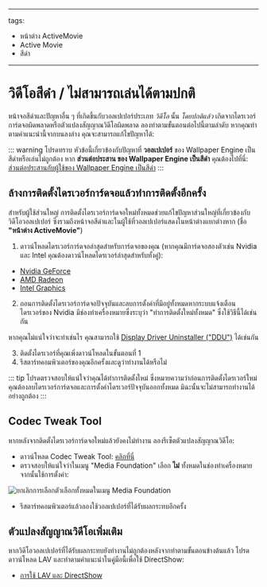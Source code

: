 - - -
tags:
  - หน้าต่าง ActiveMovie
  - Active Movie
  - สีดำ
- - -

# วิดีโอสีดำ / ไม่สามารถเล่นได้ตามปกติ

หน้าจอสีดำและปัญหาอื่น ๆ ที่เกิดขึ้นกับวอลเปเปอร์ประเภท *วิดีโอ* นั้น *โดยปกติแล้ว* เกิดจากไดรเวอร์การ์ดจอผิดพลาดหรือตัวแปลงสัญญาณวิดีโอผิดพลาด ลองทำตามขั้นตอนต่อไปนี้ตามลำดับ หากคุณทำตามคำแนะนำนี้จากบนลงล่าง คุณจะสามารถแก้ไขปัญหาได้:

::: warning
โปรดทราบ หัวข้อนี้เกี่ยวข้องกับปัญหาที่ **วอลเปเปอร์** ของ Wallpaper Engine เป็นสีดำหรือเล่นไม่ถูกต้อง หาก **ส่วนต่อประสาน ของ Wallpaper Engine เป็นสีดำ** คุณต้องไปที่นี่: [ส่วนต่อประสานกับผู้ใช้ของ Wallpaper Engine เป็นสีดำ](/interface/broken.html#wallpaper-engine-interface-is-black)
:::

## ล้างการติดตั้งไดรเวอร์การ์ดจอแล้วทำการติดตั้งอีกครั้ง

สำหรับผู้ใช้ส่วนใหญ่ การติดตั้งไดรเวอร์การ์ดจอใหม่ทั้งหมดช่วยแก้ไขปัญหาส่วนใหญ่ที่เกี่ยวข้องกับวิดีโอวอลเปเปอร์ ซึ่งรวมถึงหน้าจอสีดำและในผู้ใช้ที่วอลเปเปอร์แสดงในหน้าต่างแยกต่างหาก (ชื่อ **"หน้าต่าง ActiveMovie"**)

1. ดาวน์โหลดไดรเวอร์การ์ดจอล่าสุดสำหรับการ์ดจอของคุณ (หากคุณมีการ์ดจอสองตัวเช่น Nvidia และ Intel คุณต้องดาวน์โหลดไดรเวอร์ล่าสุดสำหรับทั้งคู่):

* [Nvidia GeForce](https://www.nvidia.com/Download/index.aspx)
* [AMD Radeon](https://www.amd.com/support)
* [Intel Graphics](https://downloadcenter.intel.com/product/80939/Graphics-Drivers)

2. ถอนการติดตั้งไดรเวอร์การ์ดจอปัจจุบันและลบการตั้งค่าที่มีอยู่ทั้งหมดหากระบบแจ้งเตือน ไดรเวอร์ของ Nvidia มีช่องทำเครื่องหมายซึ่งระบุว่า "ทำการติดตั้งใหม่ทั้งหมด" ซึ่งใช้วิธีนี้ได้เช่นกัน

หากคุณไม่แน่ใจว่าจะทำเช่นไร คุณสามารถใช้ [Display Driver Uninstaller ("DDU")](https://www.guru3d.com/files-details/display-driver-uninstaller-download.html) ได้เช่นกัน

3. ติดตั้งไดรเวอร์ที่คุณเพิ่งดาวน์โหลดในขั้นตอนที่ 1
4. รีสตาร์ทคอมพิวเตอร์ของคุณอีกครั้งและดูว่าทำงานได้หรือไม่

::: tip
โปรดตรวจสอบให้แน่ใจว่าคุณได้ทำการติดตั้งใหม่ ซึ่งหมายความว่าก่อนการติดตั้งไดรเวอร์ใหม่คุณต้องลบไดรเวอร์การ์ดจอและการตั้งค่าไดรเวอร์ปัจจุบันออกทั้งหมด มิฉะนั้นจะไม่สามารถทำงานได้อย่างถูกต้อง
:::

## Codec Tweak Tool

หากหลังจากติดตั้งไดรเวอร์การ์ดจอใหม่แล้วยังคงไม่ทำงาน ลองรีเซ็ตตัวแปลงสัญญาณวิดีโอ:

* ดาวน์โหลด Codec Tweak Tool: [คลิกที่นี่](https://www.codecguide.com/download_other.htm)
* ตรวจสอบให้แน่ใจว่าในเมนู "Media Foundation" เลือก **ไม่** ทั้งหมดในช่องทำเครื่องหมาย จากนั้นใช้การตั้งค่า:

![ยกเลิกการเลือกตัวเลือกทั้งหมดในเมนู Media Foundation](./codectweak.gif)

* รีสตาร์ทคอมพิวเตอร์แล้วลองใช้วอลเปเปอร์ที่ได้รับผลกระทบอีกครั้ง

## ตัวแปลงสัญญาณวิดีโอเพิ่มเติม

หากวิดีโอวอลเปเปอร์ที่ได้รับผลกระทบยังทำงานไม่ถูกต้องหลังจากทำตามขั้นตอนข้างต้นแล้ว โปรดดาวน์โหลด LAV และทำตามคำแนะนำในคู่มือนี้เพื่อใช้ DirectShow:

* [การใช้ LAV และ DirectShow](/videos/lav.html)
